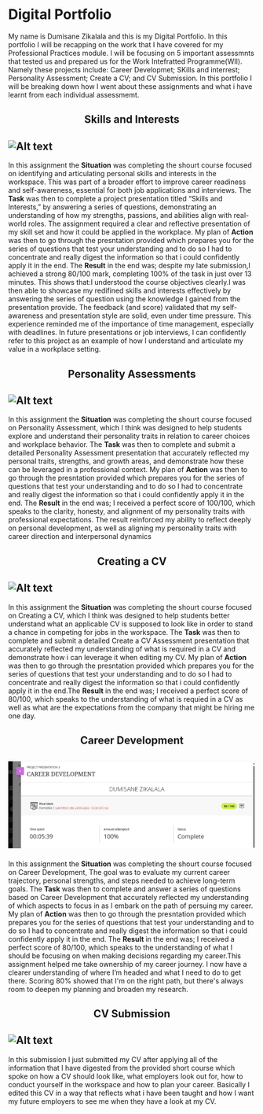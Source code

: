 # Digital Portfolio 

My name is Dumisane Zikalala and this is my Digital Portfolio. In this portfolio I will be recapping on the work that I have covered for my Professional Practices module. I will be focusing on 5 important assessmnts that tested us and prepared us for the Work Intefratted Programme(WIl). Namely these projects include: Career Developmet; SKills and interrest; Personality Assessment; Create a CV; and CV Submission. In this portfolio I will be breaking down how I went about these assignments and what i have learnt from each individual assessmemt.

## <p align="center">Skills and Interests</p>
## ![Alt text](image-url)
In this assignment the **Situation** was completing the shourt course focused on identifying and articulating personal skills and interests in the workspace. This was part of a broader effort to improve career readiness and self-awareness, essential for both job applications and interviews. The **Task** was then to complete a project presentation titled “Skills and Interests,” by answering a series of questions, demonstrating an understanding of how my strengths, passions, and abilities align with real-world roles. The assignment required a clear and reflective presentation of my skill set and how it could be applied in the workplace. My plan of **Action** was then to go through the presntation provided which prepares you for the series of questions that test your understanding and to do so I had to concentrate and really digest the information so that i could confidently apply it in the end. The **Result** in the end was; despite my late submission,I achieved a strong 80/100 mark, completing 100% of the task in just over 13 minutes. This shows that:I understood the course objectives clearly.I was then able to showcase my redifined skills and interests effectively by answering the series of question using the knowledge I gained from the presentation provide. The feedback (and score) validated that my self-awareness and presentation style are solid, even under time pressure. This experience reminded me of the importance of time management, especially with deadlines. In future presentations or job interviews, I can confidently refer to this project as an example of how I understand and articulate my value in a workplace setting.

## <p align="center">Personality Assessments</p>
## ![Alt text](image-url)
In this assignment the **Situation** was completing the shourt course focused on Personality Assessment, which I think was designed to help students explore and understand their personality traits in relation to career choices and workplace behavior. The **Task** was then to complete and submit a detailed Personality Assessment presentation that accurately reflected my personal traits, strengths, and growth areas, and demonstrate how these can be leveraged in a professional context. My plan of **Action** was then to go through the presntation provided which prepares you for the series of questions that test your understanding and to do so I had to concentrate and really digest the information so that i could confidently apply it in the end. The **Result** in the end was; I received a perfect score of 100/100, which speaks to the clarity, honesty, and alignment of my personality traits with professional expectations. The result reinforced my ability to reflect deeply on personal development, as well as aligning my personality traits with career direction and interpersonal dynamics

## <p align="center">Creating a CV</p>
## ![Alt text](image-url)
In this assignment the **Situation** was completing the shourt course focused on Creating a CV, which I think was designed to help students better understand what an applicable CV is supposed to look like in order to stand a chance in competing for jobs in the workspace. The **Task** was then to complete and submit a detailed Create a CV Assessment presentation that accurately reflected my understanding of what is required in a CV and demonstrate how i can leverage it when editing my CV. My plan of **Action** was then to go through the presntation provided which prepares you for the series of questions that test your understanding and to do so I had to concentrate and really digest the information so that i could confidently apply it in the end.The **Result** in the end was; I received a perfect score of 80/100, which speaks to the understanding of what is requied in a CV as well as what are the expectations from the company that might be hiring me one day.

## <p align="center">Career Development</p>
## ![Alt text](https://github.com/Khuzeni/DigitalPortfolio/blob/main/Career%20Development.png)
In this assignment the **Situation** was completing the shourt course focused on Career Development, The goal was to evaluate my current career trajectory, personal strengths, and steps needed to achieve long-term goals. The **Task** was then to complete and answer a series of questions based on Career Development that accurately reflected my understanding of which aspects to focus in as I embark on the path of persuing my career. My plan of **Action** was then to go through the presntation provided which prepares you for the series of questions that test your understanding and to do so I had to concentrate and really digest the information so that i could confidently apply it in the end. The **Result** in the end was; I received a perfect score of 80/100, which speaks to the understanding of what I should be focusing on when making decisions regarding my career.This assignment helped me take ownership of my career journey. I now have a clearer understanding of where I’m headed and what I need to do to get there. Scoring 80% showed that I'm on the right path, but there's always room to deepen my planning and broaden my research.

## <p align="center">CV Submission</p>
## ![Alt text](image-url)
In this submission I just submitted my CV after applying all of the information that I have digested from the provided short course which spoke on how a CV should look like, what employers look out for, how to conduct yourself in the workspace and how to plan your career. Basically I edited this CV in a way that reflects what i have been taught and how I want my future employers to see me when they have a look at my CV.



